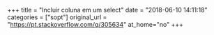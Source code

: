 +++
title = "Incluir coluna em um select"
date = "2018-06-10 14:11:18"
categories = ["sopt"]
original_url = "https://pt.stackoverflow.com/q/305634"
at_home="no"
+++

